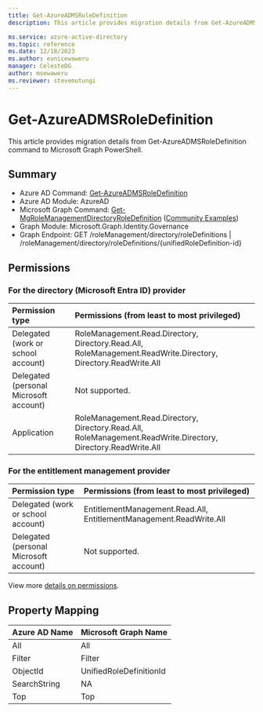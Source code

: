 ```yaml
---
title: Get-AzureADMSRoleDefinition
description: This article provides migration details from Get-AzureADMSRoleDefinition command to Microsoft Graph PowerShell.

ms.service: azure-active-directory
ms.topic: reference
ms.date: 12/18/2023
ms.author: eunicewaweru
manager: CelesteDG
author: msewaweru
ms.reviewer: stevemutungi
---
```


# Get-AzureADMSRoleDefinition

This article provides migration details from Get-AzureADMSRoleDefinition command to Microsoft Graph PowerShell.

## Summary

+ Azure AD Command: [Get-AzureADMSRoleDefinition](/powershell/module/azuread/get-azureadmsroledefinition)
+ Azure AD Module: AzureAD
+ Microsoft Graph Command: [Get-MgRoleManagementDirectoryRoleDefinition](/powershell/module/microsoft.graph.identity.governance/get-mgrolemanagementdirectoryroledefinition) ([Community Examples](https://github.com/orgs/msgraph/discussions?discussions_q=Get-MgRoleManagementDirectoryRoleDefinition))
+ Graph Module: Microsoft.Graph.Identity.Governance
+ Graph Endpoint:  GET /roleManagement/directory/roleDefinitions | /roleManagement/directory/roleDefinitions/{unifiedRoleDefinition-id}

## Permissions

### For the directory (Microsoft Entra ID) provider

|Permission type      | Permissions (from least to most privileged)              |
|:--------------------|:---------------------------------------------------------|
|Delegated (work or school account) | RoleManagement.Read.Directory, Directory.Read.All, RoleManagement.ReadWrite.Directory, Directory.ReadWrite.All    |
|Delegated (personal Microsoft account) | Not supported.    |
|Application | RoleManagement.Read.Directory, Directory.Read.All, RoleManagement.ReadWrite.Directory, Directory.ReadWrite.All |

### For the entitlement management provider

|Permission type      | Permissions (from least to most privileged)              |
|:--------------------|:---------------------------------------------------------|
|Delegated (work or school account) |  EntitlementManagement.Read.All, EntitlementManagement.ReadWrite.All   |
|Delegated (personal Microsoft account) | Not supported.    |

View more [details on permissions](/graph/api/unifiedroledefinition-get#permissions).

## Property Mapping

|Azure AD Name|Microsoft Graph Name|
|---|---|
|All|All|
|Filter|Filter|
|ObjectId|UnifiedRoleDefinitionId|
|SearchString|NA|
|Top|Top|